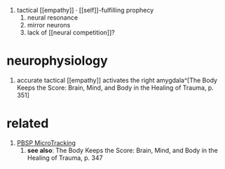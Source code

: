 1. tactical [[empathy]] · [[self]]-fulfilling prophecy
	1. neural resonance
	2. mirror neurons
	3. lack of [[neural competition]]?

# neurophysiology
1. accurate tactical [[empathy]] activates the right amygdala^[The Body Keeps the Score: Brain, Mind, and Body in the Healing of Trauma, p. 351]

# related
1. [PBSP MicroTracking](https://pbsp.com/train/modular-training/pbsp-microtracking-technique/)
	1. **see also**: The Body Keeps the Score: Brain, Mind, and Body in the Healing of Trauma, p. 347